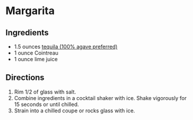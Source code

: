 # Margarita

## Ingredients
- 1.5 ounces [tequila (100% agave preferred)](./TequilaCocktails.md) 
- 1 ounce Cointreau
- 1 ounce lime juice


## Directions
1. Rim 1/2 of glass with salt.
2. Combine ingredients in a cocktail shaker with ice. Shake vigorously for 15 seconds or until chilled. 
3. Strain into a chilled coupe or rocks glass with ice. 